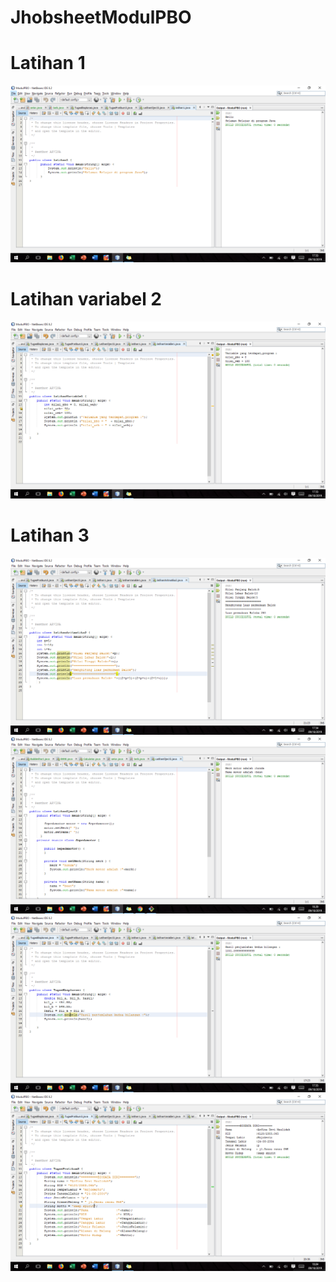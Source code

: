 # JhobsheetModulPBO
# Latihan 1
![Alt text](https://github.com/arfinadevi28/JhobsheetModulPBO/blob/master/Screenshot%20(94).png)
# Latihan variabel 2
![Alt text](https://github.com/arfinadevi28/JhobsheetModulPBO/blob/master/Screenshot%20(95).png)
# Latihan 3
![Alt text](https://github.com/arfinadevi28/JhobsheetModulPBO/blob/master/Screenshot%20(96).png)
![Alt text](https://github.com/arfinadevi28/JhobsheetModulPBO/blob/master/Screenshot%20(100).png)
![Alt text](https://github.com/arfinadevi28/JhobsheetModulPBO/blob/master/Screenshot%20(98).png)
![Alt text](https://github.com/arfinadevi28/JhobsheetModulPBO/blob/master/Screenshot%20(99).png)
